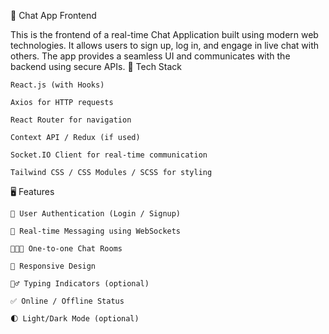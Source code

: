 💬 Chat App Frontend

This is the frontend of a real-time Chat Application built using modern web technologies. It allows users to sign up, log in, and engage in live chat with others. The app provides a seamless UI and communicates with the backend using secure APIs.
🚀 Tech Stack

    React.js (with Hooks)

    Axios for HTTP requests

    React Router for navigation

    Context API / Redux (if used)

    Socket.IO Client for real-time communication

    Tailwind CSS / CSS Modules / SCSS for styling

🖥️ Features

    🔐 User Authentication (Login / Signup)

    📩 Real-time Messaging using WebSockets

    🧑‍🤝‍🧑 One-to-one Chat Rooms

    📱 Responsive Design

    🕵️‍♂️ Typing Indicators (optional)

    ✅ Online / Offline Status

    🌓 Light/Dark Mode (optional)

